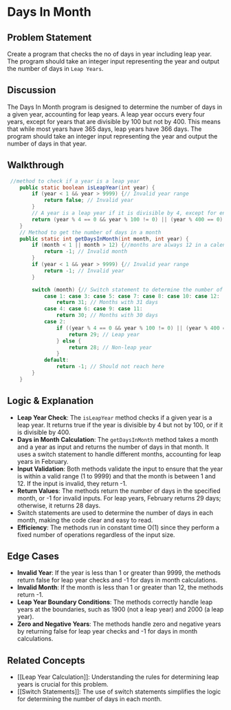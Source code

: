 # Days In Month
## Problem Statement
Create a program that checks the no of days in year including leap year. The program should take an integer input representing the year and output the number of days in `Leap Years`.
## Discussion
The Days In Month program is designed to determine the number of days in a given year, accounting for leap years. A leap year occurs every four years, except for years that are divisible by 100 but not by 400. This means that while most years have 365 days, leap years have 366 days. The program should take an integer input representing the year and output the number of days in that year.
## Walkthrough
```java
 //method to check if a year is a leap year
    public static boolean isLeapYear(int year) {
        if (year < 1 && year > 9999) {// Invalid year range
            return false; // Invalid year
        }
        // A year is a leap year if it is divisible by 4, except for end-of-century years.
        return (year % 4 == 0 && year % 100 != 0) || (year % 400 == 0);
    }
    // Method to get the number of days in a month
    public static int getDaysInMonth(int month, int year) {
        if (month < 1 || month > 12) {//months are always 12 in a calendar year
            return -1; // Invalid month
        }
        if (year < 1 && year > 9999) {// Invalid year range
            return -1; // Invalid year
        }

        switch (month) {// Switch statement to determine the number of days in the month
            case 1: case 3: case 5: case 7: case 8: case 10: case 12:
                return 31; // Months with 31 days
            case 4: case 6: case 9: case 11:
                return 30; // Months with 30 days
            case 2:
                if ((year % 4 == 0 && year % 100 != 0) || (year % 400 == 0)) {
                    return 29; // Leap year
                } else {
                    return 28; // Non-leap year
                }
            default:
                return -1; // Should not reach here
        }
    }
```
## Logic & Explanation
- **Leap Year Check**: The `isLeapYear` method checks if a given year is a leap year. It returns true if the year is divisible by 4 but not by 100, or if it is divisible by 400.
- **Days in Month Calculation**: The `getDaysInMonth` method takes a month and a year as input and returns the number of days in that month. It uses a switch statement to handle different months, accounting for leap years in February.
- **Input Validation**: Both methods validate the input to ensure that the year is within a valid range (1 to 9999) and that the month is between 1 and 12. If the input is invalid, they return -1.
- **Return Values**: The methods return the number of days in the specified month, or -1 for invalid inputs. For leap years, February returns 29 days; otherwise, it returns 28 days.
- Switch statements are used to determine the number of days in each month, making the code clear and easy to read.
- **Efficiency**: The methods run in constant time O(1) since they perform a fixed number of operations regardless of the input size.
## Edge Cases
- **Invalid Year**: If the year is less than 1 or greater than 9999, the methods return false for leap year checks and -1 for days in month calculations.
- **Invalid Month**: If the month is less than 1 or greater than 12, the methods return -1.
- **Leap Year Boundary Conditions**: The methods correctly handle leap years at the boundaries, such as 1900 (not a leap year) and 2000 (a leap year).
- **Zero and Negative Years**: The methods handle zero and negative years by returning false for leap year checks and -1 for days in month calculations.
## Related Concepts
- [[Leap Year Calculation]]: Understanding the rules for determining leap years is crucial for this problem.
- [[Switch Statements]]: The use of switch statements simplifies the logic for determining the number of days in each month.
